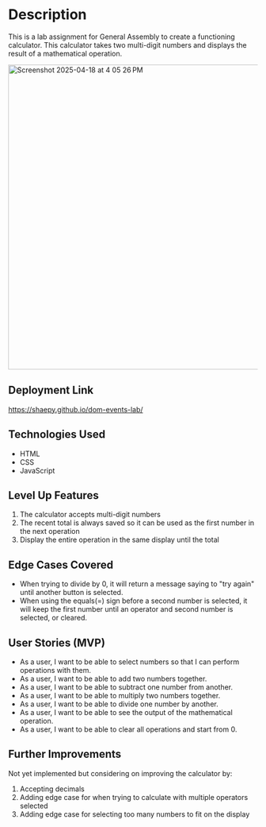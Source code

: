 
# Description
This is a lab assignment for General Assembly to create a functioning calculator. This calculator takes two multi-digit numbers and displays the result of a mathematical operation.

<img width="614" alt="Screenshot 2025-04-18 at 4 05 26 PM" src="https://github.com/user-attachments/assets/af88bed5-057b-4ff7-80f3-133b351848d5" />

## Deployment Link
https://shaepy.github.io/dom-events-lab/

## Technologies Used
* HTML
* CSS
* JavaScript

## Level Up Features
1. The calculator accepts multi-digit numbers
2. The recent total is always saved so it can be used as the first number in the next operation
3. Display the entire operation in the same display until the total

## Edge Cases Covered
* When trying to divide by 0, it will return a message saying to "try again" until another button is selected.
* When using the equals(=) sign before a second number is selected, it will keep the first number until an operator and second number is selected, or cleared.

## User Stories (MVP)
* As a user, I want to be able to select numbers so that I can perform operations with them.
* As a user, I want to be able to add two numbers together.
* As a user, I want to be able to subtract one number from another.
* As a user, I want to be able to multiply two numbers together.
* As a user, I want to be able to divide one number by another.
* As a user, I want to be able to see the output of the mathematical operation.
* As a user, I want to be able to clear all operations and start from 0.

## Further Improvements
Not yet implemented but considering on improving the calculator by:

1. Accepting decimals
2. Adding edge case for when trying to calculate with multiple operators selected
3. Adding edge case for selecting too many numbers to fit on the display
